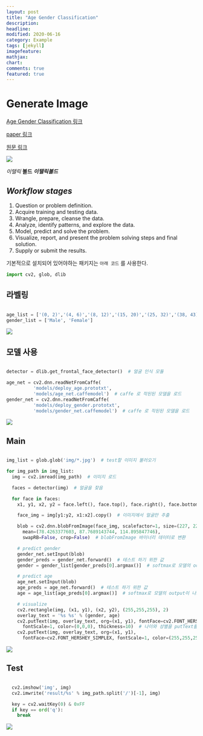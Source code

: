 ```yaml
---
layout: post
title: "Age Gender Classification"
description: 
headline: 
modified: 2020-06-16
category: Example
tags: [jekyll]
imagefeature: 
mathjax: 
chart: 
comments: true
featured: true
---
```


# Generate Image

[Age Gender Classification 링크](https://github.com/kairess/genetic_image)

[paper 링크](https://talhassner.github.io/home/projects/cnn_agegender/CVPR2015_CNN_AgeGenderEstimation.pdf)

[원문 링크](https://talhassner.github.io/home/publication/2015_CVPR)

<img src="{{ site.url }}/images/practice/tf.jpg">

*이탤릭* **볼드** ***이탤릭볼드***

## ***Workflow stages***
1. Question or problem definition.
2. Acquire training and testing data.
3. Wrangle, prepare, cleanse the data.
4. Analyze, identify patterns, and explore the data.
5. Model, predict and solve the problem.
6. Visualize, report, and present the problem solving steps and final solution.
7. Supply or submit the results.
 
기본적으로 설치되어 있어야하는 패키지는 `아래 코드` 를 사용한다.

~~~python
import cv2, glob, dlib
~~~


## 라벨링

~~~python

age_list = ['(0, 2)','(4, 6)','(8, 12)','(15, 20)','(25, 32)','(38, 43)','(48, 53)','(60, 100)']
gender_list = ['Male', 'Female']

~~~

<img src="{{ site.url }}/images/practice/Age_Gender_Classification/Screenshot_2020-06-16-17-05-57.png">

## 모델 사용

~~~python

detector = dlib.get_frontal_face_detector()  # 얼굴 인식 모듈

age_net = cv2.dnn.readNetFromCaffe(
          'models/deploy_age.prototxt', 
          'models/age_net.caffemodel')  # caffe 로 작된된 모델을 로드
gender_net = cv2.dnn.readNetFromCaffe(
          'models/deploy_gender.prototxt', 
          'models/gender_net.caffemodel')  # caffe 로 작된된 모델을 로드


~~~

<img src="{{ site.url }}/images/practice/Age_Gender_Classification/Screenshot_2020-06-16-17-06-37.png">

## Main

~~~python

img_list = glob.glob('img/*.jpg')  # test할 이미지 불러오기

for img_path in img_list:
  img = cv2.imread(img_path)  # 이미지 로드

  faces = detector(img)  # 얼굴을 찾음

  for face in faces:
    x1, y1, x2, y2 = face.left(), face.top(), face.right(), face.bottom()  # 얼굴의 위치정보

    face_img = img[y1:y2, x1:x2].copy()  # 이미지에서 얼굴만 추출

    blob = cv2.dnn.blobFromImage(face_img, scalefactor=1, size=(227, 227),
      mean=(78.4263377603, 87.7689143744, 114.895847746),
      swapRB=False, crop=False)  # blobFromImage 바이너리 데이터로 변환 

    # predict gender
    gender_net.setInput(blob)
    gender_preds = gender_net.forward()  # 테스트 하기 위한 값
    gender = gender_list[gender_preds[0].argmax()]  # softmax로 모델의 output이 나오기 때문에 확률값으로 나옴 이걸 argmax로 정수형으로 변환. [0.7, 0.3] -> [1, 0]

    # predict age
    age_net.setInput(blob)
    age_preds = age_net.forward()  # 테스트 하기 위한 값
    age = age_list[age_preds[0].argmax()]  # softmax로 모델의 output이 나오기 때문에 확률값으로 나옴 이걸 argmax로 정수형으로 변환. [0.7, 0.3] -> [1, 0]

    # visualize
    cv2.rectangle(img, (x1, y1), (x2, y2), (255,255,255), 2)
    overlay_text = '%s %s' % (gender, age)
    cv2.putText(img, overlay_text, org=(x1, y1), fontFace=cv2.FONT_HERSHEY_SIMPLEX,
      fontScale=1, color=(0,0,0), thickness=10)  # 나이와 성별을 putText를 이용해서 씀
    cv2.putText(img, overlay_text, org=(x1, y1),
      fontFace=cv2.FONT_HERSHEY_SIMPLEX, fontScale=1, color=(255,255,255), thickness=2)

~~~

<img src="{{ site.url }}/images/practice/Age_Gender_Classification/Screenshot_2020-06-16-17-08-45.png">

## Test

~~~python

  cv2.imshow('img', img)
  cv2.imwrite('result/%s' % img_path.split('/')[-1], img)

  key = cv2.waitKey(0) & 0xFF
  if key == ord('q'):
    break

~~~

<img src="{{ site.url }}/images/practice/Age_Gender_Classification/Screenshot_2020-06-16-17-09-43.png">